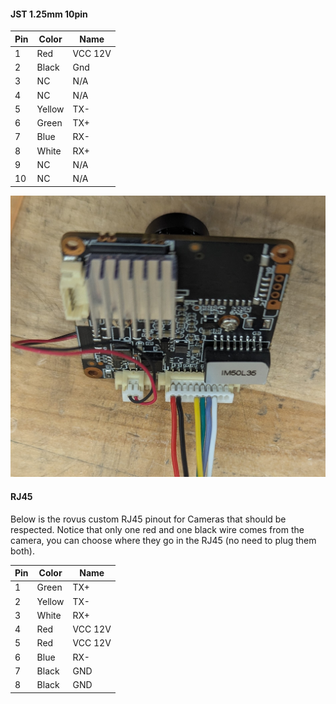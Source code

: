 #### JST 1.25mm 10pin

| Pin | Color  | Name    |
| --- | ------ | ------- |
| 1   | Red    | VCC 12V |
| 2   | Black  | Gnd     |
| 3   | NC     | N/A     |
| 4   | NC     | N/A     |
| 5   | Yellow | TX-     |
| 6   | Green  | TX+     |
| 7   | Blue   | RX-     |
| 8   | White  | RX+     |
| 9   | NC     | N/A     |
| 10  | NC     | N/A     |
![IM50L35_wiring](../../../attachements/IM50L35_wiring.jpg)
#### RJ45
Below is the rovus custom RJ45 pinout for Cameras that should be respected. Notice that only one red and one black wire comes from the camera, you can choose where they go in the RJ45 (no need to plug them both).

| Pin | Color  | Name    |
| --- | ------ | ------- |
| 1   | Green  | TX+     |
| 2   | Yellow | TX-     |
| 3   | White  | RX+     |
| 4   | Red    | VCC 12V |
| 5   | Red    | VCC 12V |
| 6   | Blue   | RX-     |
| 7   | Black  | GND     |
| 8   | Black  | GND     |


